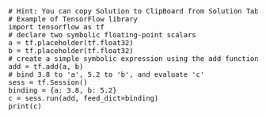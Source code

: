<pre class="file" data-target="clipboard">
# Hint: You can copy Solution to ClipBoard from Solution Tab
# Example of TensorFlow library
import tensorflow as tf
# declare two symbolic floating-point scalars
a = tf.placeholder(tf.float32)
b = tf.placeholder(tf.float32)
# create a simple symbolic expression using the add function
add = tf.add(a, b)
# bind 3.8 to 'a', 5.2 to 'b', and evaluate 'c'
sess = tf.Session()
binding = {a: 3.8, b: 5.2}
c = sess.run(add, feed_dict=binding)
print(c)
</pre>